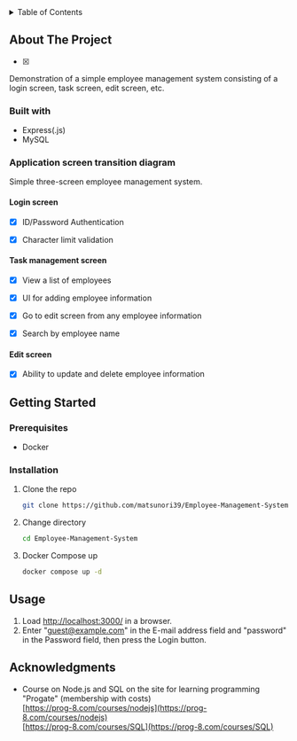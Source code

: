 <details>
  <summary>Table of Contents</summary>
  <ol>
    <li>
      <a href="#about-the-project">About The Project</a>
      <ul>
        <li><a href="#built-with">Built With</a></li>
        <li>
          <a href="#application-screen-transition-diagram">Application screen transition diagram</a>
          <ul>
            <li><a href="#login-screen">Login screen</a></li>
            <li><a href="#task-management-screen">Task management screen</a></li>
            <li><a href="#edit-screen">Edit screen</a></li>
          </ul>
        </li>
      </ul>
    </li>
    <li>
      <a href="#getting-started">Getting Started</a>
      <ul>
        <li><a href="#prerequisites">Prerequisites</a></li>
        <li><a href="#installation">Installation</a></li>
      </ul>
    </li>
    <li><a href="#usage">Usage</a></li>
<!--     <li><a href="#roadmap">Roadmap</li> -->
<!--     <li><a href="#contributing">Contributing</a></li> -->
<!--     <li><a href="#license">License</a></li> -->
<!--     <li><a href="#contact">Contact</li> -->
    <li><a href="#acknowledgments">Acknowledgments</a></li>
  </ol>
</details>

## About The Project

- [x] [TODO]: [product-screenshot]

Demonstration of a simple employee management system consisting of a login screen, task screen, edit screen, etc.

### Built with
- Express(.js)
- MySQL

### Application screen transition diagram
Simple three-screen employee management system.
#### Login screen

- [x] ID/Password Authentication

- [x] Character limit validation

#### Task management screen

- [x] View a list of employees

- [x] UI for adding employee information

- [x] Go to edit screen from any employee information

- [x] Search by employee name

#### Edit screen

- [x] Ability to update and delete employee information

## Getting Started
### Prerequisites
- Docker
### Installation
1. Clone the repo
   ```sh
   git clone https://github.com/matsunori39/Employee-Management-System.git
   ```
2. Change directory
   ```sh
   cd Employee-Management-System
   ```
3. Docker Compose up
   ```sh
   docker compose up -d
   ```
## Usage
1. Load [http://localhost:3000/](http://localhost:3000/) in a browser.
2. Enter "guest@example.com" in the E-mail address field and "password" in the Password field, then press the Login button.

## Acknowledgments
- Course on Node.js and SQL on the site for learning programming "Progate" (membership with costs)  
  [https://prog-8.com/courses/nodejs](https://prog-8.com/courses/nodejs)  
  [https://prog-8.com/courses/SQL](https://prog-8.com/courses/SQL)  
